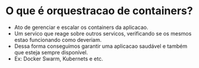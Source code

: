 # O que é orquestracao de containers?

- Ato de gerenciar e escalar os containers da aplicacao.
- Um servico que reage sobre outros servicos, verificando se os mesmos estao funcionando como deveriam.
- Dessa forma conseguimos garantir uma aplicacao saudável e também que esteja sempre disponível.
- Ex: Docker Swarm, Kubernets e etc.
